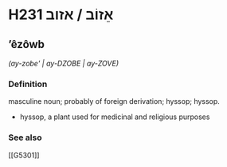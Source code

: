 # H231 אֵזוֹב / אזוב

## ʼêzôwb

_(ay-zobe' | ay-DZOBE | ay-ZOVE)_

### Definition

masculine noun; probably of foreign derivation; hyssop; hyssop.

- hyssop, a plant used for medicinal and religious purposes
### See also

[[G5301]]

